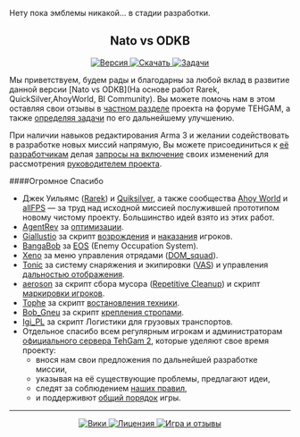 Нету пока эмблемы никакой... в стадии разработки. 
<h2 align="center">Nato vs ODKB</h2>
<p align="center">
  <a href="https://github.com/TEHGAM/RW6/wiki">
    <img src="http://img.shields.io/badge/Версия-3.4.4-blue.svg?style=flat"
         alt="Версия" />
  </a>
  <a href="http://www.tehgam.com/viewtopic.php?p=13735#p13735">
    <img src="http://img.shields.io/badge/Скачать-1.13_МБ-green.svg?style=flat"
         alt="Скачать" />
  </a>
  <a href="https://github.com/TEHGAM/RW2/issues">
    <img src="http://img.shields.io/github/issues-raw/TEHGAM/RW6.svg?label=Задачи&style=flat"
         alt="Задачи" />
  </a>
</p>

Мы приветствуем, будем рады и благодарны за любой вклад в развитие данной версии [Nato vs ODKB](На основе работ Rarek, QuickSilver,AhoyWorld, BI Community). Вы можете помочь нам в этом оставляя свои отзывы в [частном разделе](http://www.tehgam.com/viewtopic.php?f=112&t=761) проекта на форуме TEHGAM, а также [определяя задачи](https://github.com/TEHGAM/RW6/issues) по его дальнейшему улучшению.

При наличии навыков редактирования Arma 3 и желании содействовать в разработке новых миссий напрямую, Вы можете присоединиться к [её разработчикам](https://github.com/TEHGAM/RW2/graphs/contributors) делая [запросы на включение](https://github.com/TEHGAM/RW6/pulls?q=is%3Apr+is%3Aclosed) своих изменений для рассмотрения [руководителем проекта](https://github.com/a11archer).

####Огромное Спасибо
* Джек Уильямс ([Rarek](https://bitbucket.org/Rarek)) и [Quiksilver](http://forums.bistudio.com/member.php?111918-MDCCLXXVI), а также сообщества [Ahoy World](http://www.ahoyworld.co.uk/) и [allFPS](http://allfps.com.au/) — за труд над исходной миссией послужившей прототипом новому чистому проекту. Большинство идей взято из этих работ.
* [AgentRev](https://github.com/AgentRev) за [оптимизации](https://github.com/TEHGAM/RW2/blob/master/Annex_Done_Right.Altis/scripts/fpsFix/vehicleManager.sqf).
* [Giallustio](http://www.giallustio.altervista.org/) за скрипт [возрождения](http://www.armaholic.com/page.php?id=18955) и [наказания](http://www.armaholic.com/page.php?id=19099) игроков.
* [BangaBob](http://forums.bistudio.com/member.php?91717-BangaBob) за [EOS](http://www.armaholic.com/page.php?id=20262) (Enemy Occupation System).
* [Xeno](http://dev.withsix.com/users/22) за меню управления отрядами ([DOM_squad](https://github.com/TEHGAM/RW2/blob/master/Annex_Done_Right.Altis/scripts/DOM_squad)).
* [Tonic]() за систему снаряжения и экипировки ([VAS](http://www.armaholic.com/page.php?id=19134)) и управления [дальностью отображения](http://www.armaholic.com/page.php?id=19751).
* [aeroson](https://github.com/aeroson) за скрипт сбора мусора ([Repetitive Cleanup](https://github.com/aeroson/a3-misc/blob/master/repetitive_cleanup.sqf)) и скрипт [маркировки игроков](https://github.com/aeroson/a3-misc/blob/master/player_markers.sqf).
* [Tophe](http://meadows.se/) за скрипт [востановления техники](http://www.armaholic.com/page.php?id=6080).
* [Bob_Gneu](http://gneu.org/) за скрипт [крепления стропами](http://www.armaholic.com/page.php?id=20530).
* [Igi_PL](http://www.igipl.net/) за скрипт Логистики для грузовых транспортов.
* Отдельное спасибо всем регулярным игрокам и администраторам [официального сервера TehGam 2](https://github.com/TEHGAM/RW2/wiki/RW2:-%D0%A1%D0%B2%D0%BE%D0%B4%D0%BA%D0%B0), которые уделяют свое время проекту:
  * внося нам свои предложения по дальнейшей разработке миссии,
  * указывая на её существующие проблемы, предлагают идеи,
  * следят за соблюдением [наших правил](https://github.com/TEHGAM/RW2/wiki/RW%3A-%D0%9F%D1%80%D0%B0%D0%B2%D0%B8%D0%BB%D0%B0),
  * и поддерживют [общий порядок](http://tehgam.com/viewtopic.php?f=11&t=6) игры.

<hr />
<p align="center">
  <a href="https://github.com/TEHGAM/RW2/wiki">
    <img src="https://img.shields.io/badge/AДR-Вики-orange.svg?style=flat"
         alt="Вики" />
  </a>
    <a href="https://github.com/TEHGAM/RW2/blob/master/LICENSE">
    <img src="http://img.shields.io/badge/Лицензия-MIT-red.svg?style=flat"
         alt="Лицензия" />
  </a>
    <a href="http://www.tehgam.com/viewforum.php?f=112">
    <img src="https://img.shields.io/badge/TEHGAM-Форум-lightgrey.svg?style=flat"
         alt="Игра и отзывы" />
  </a>
  </p>

